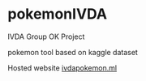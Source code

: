 # pokemonIVDA
IVDA Group OK Project

pokemon tool based on kaggle dataset

Hosted website [ivdapokemon.ml](http://ivdapokemon.ml)
